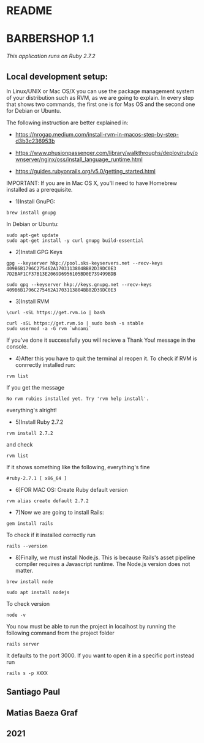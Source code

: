 # README

# BARBERSHOP 1.1

###### This application runs on Ruby 2.7.2

## Local development setup:

In Linux/UNIX or Mac OS/X you can use the package management system of your distribution such as RVM, as we are going to explain. In every step that shows two commands, the first one is for Mas OS and the second one for Debian or Ubuntu.

The following instruction are better explained in:

* https://nrogap.medium.com/install-rvm-in-macos-step-by-step-d3b3c236953b

* https://www.phusionpassenger.com/library/walkthroughs/deploy/ruby/ownserver/nginx/oss/install_language_runtime.html

* https://guides.rubyonrails.org/v5.0/getting_started.html

IMPORTANT: If you are in Mac OS X, you'll need to have Homebrew installed as a prerequisite.

* 1)Install GnuPG:
```
brew install gnupg
```
In Debian or Ubuntu:
```
sudo apt-get update
sudo apt-get install -y curl gnupg build-essential
```

* 2)Install GPG Keys
```
gpg --keyserver hkp://pool.sks-keyservers.net --recv-keys 409B6B1796C275462A1703113804BB82D39DC0E3 7D2BAF1CF37B13E2069D6956105BD0E739499BDB
```
```
sudo gpg --keyserver hkp://keys.gnupg.net --recv-keys 409B6B1796C275462A1703113804BB82D39DC0E3
```

* 3)Install RVM
```
\curl -sSL https://get.rvm.io | bash
```
```
curl -sSL https://get.rvm.io | sudo bash -s stable
sudo usermod -a -G rvm `whoami`
```

If you've done it successfully you will recieve a Thank You! message in the console.

* 4)After this you have to quit the terminal al reopen it. To check if RVM is conrrectly installed run:
```
rvm list
```

If you get the message
```
No rvm rubies installed yet. Try 'rvm help install'.
```

everything's alright!

* 5)Install Ruby 2.7.2
```
rvm install 2.7.2
```

and check 
```
rvm list
```

If it shows something like the following, everything's fine
```
#ruby-2.7.1 [ x86_64 ]
```

* 6)FOR MAC OS: Create Ruby default version

```
rvm alias create default 2.7.2
```

* 7)Now we are going to install Rails:
```
gem install rails
```
To check if it installed correctly run
```
rails --version
```

* 8)Finally, we must install Node.js. This is because Rails's asset pipeline compiler requires a Javascript runtime. The Node.js version does not matter. 
```
brew install node
```
```
sudo apt install nodejs
```

To check version 
```
node -v
```

You now must be able to run the project in localhost by running the following command from the project folder
```
rails server
```
It defaults to the port 3000. If you want to open it in a specific port instead run
```
rails s -p XXXX
```

## Santiago Paul
## Matias Baeza Graf
## 2021
